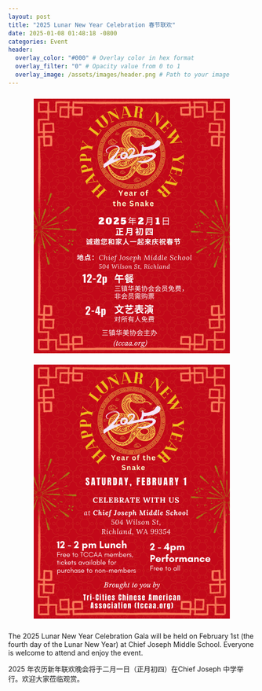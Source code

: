 ```yaml
---
layout: post
title: "2025 Lunar New Year Celebration 春节联欢"
date: 2025-01-08 01:48:18 -0800
categories: Event
header:
  overlay_color: "#000" # Overlay color in hex format
  overlay_filter: "0" # Opacity value from 0 to 1
  overlay_image: /assets/images/header.png # Path to your image
---
```


<div style="text-align: center;">
  <img src="/assets/images/events/2025_SF_zh.JPG" alt="Image 1" style="display: inline-block; margin: 10px; width: 400px; height: auto;">
  <img src="/assets/images/events/2025_SF_en.JPG" alt="Image 2" style="display: inline-block; margin: 10px; width: 400px; height: auto;">
</div>

The 2025 Lunar New Year Celebration Gala will be held on February 1st (the fourth day of the Lunar New Year) at Chief Joseph Middle School. Everyone is welcome to attend and enjoy the event.

2025 年农历新年联欢晚会将于二月一日（正月初四）在Chief Joseph 中学举行。欢迎大家莅临观赏。

